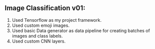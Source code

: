 ## Image Classification v01:

1. Used Tensorflow as my project framework.
2. Used custom emoji images.
3. Used basic Data generator as data pipeline for creating batches of images and class labels.
4. Used custom CNN layers.
